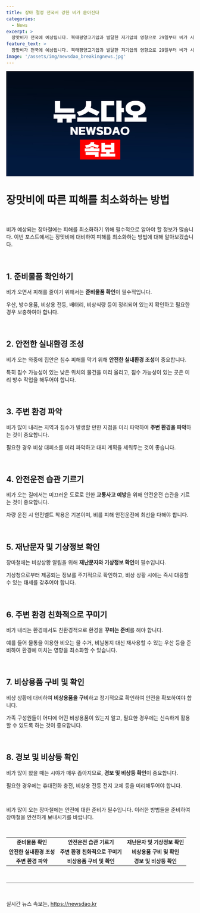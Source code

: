 ```yaml
---
title: 장마 절정 전국서 강한 비가 쏟아진다
categories:
  - News
excerpt: >
  장맛비가 전국에 예상됩니다. 북태평양고기압과 발달한 저기압의 영향으로 29일부터 비가 시작되어 7월 1일까지 집중호우가 예상됩니다. 특히 30일은 시간당 30~50㎜, 심하면 시간당 50㎜ 이상 비가 쏟아질 것으로 예상되며, 강풍도 예상됩니다. 다음 주에도 비구름대 발달로 지속될 전망입니다. 무더위가 예상되는 주말 전까지는 제주와 남부지방에 비가 내리고 중부지방은 맑을 전망이며, 최고체감온도가 31도 안팎까지 올라갈 것으로 보입니다.
feature_text: >
  장맛비가 전국에 예상됩니다. 북태평양고기압과 발달한 저기압의 영향으로 29일부터 비가 시작되어 7월 1일까지 집중호우가 예상됩니다. 특히 30일은 시간당 30~50㎜, 심하면 시간당 50㎜ 이상 비가 쏟아질 것으로 예상되며, 강풍도 예상됩니다. 다음 주에도 비구름대 발달로 지속될 전망입니다. 무더위가 예상되는 주말 전까지는 제주와 남부지방에 비가 내리고 중부지방은 맑을 전망이며, 최고체감온도가 31도 안팎까지 올라갈 것으로 보입니다.
image: '/assets/img/newsdao_breakingnews.jpg'
---
```


<p><img src="/assets/img/newsdao_breakingnews.jpg" alt="koreaapp 속보" /></p>

<h1 data-ke-size="size28">장맛비에 따른 피해를 최소화하는 방법</h1>

<p data-ke-size="size16">&nbsp;</p>

<p>비가 예상되는 장마철에는 피해를 최소화하기 위해 필수적으로 알아야 할 정보가 많습니다. 이번 포스트에서는 장맛비에 대비하여 피해를 최소화하는 방법에 대해 알아보겠습니다.</p>

<p data-ke-size="size16">&nbsp;</p>

<h2 data-ke-size="size26">1. 준비물품 확인하기</h2>

<p data-ke-size="size16">비가 오면서 피해를 줄이기 위해서는 <b>준비물품 확인</b>이 필수적입니다. </p>

<p data-ke-size="size16">우산, 방수용품, 비상용 전등, 배터리, 비상식량 등이 정리되어 있는지 확인하고 필요한 경우 보충하여야 합니다.</p>

<p data-ke-size="size16">&nbsp;</p>

<h2 data-ke-size="size26">2. 안전한 실내환경 조성</h2>

<p data-ke-size="size16">비가 오는 와중에 집안은 침수 피해를 막기 위해 <b>안전한 실내환경 조성</b>이 중요합니다. </p>

<p data-ke-size="size16">특히 침수 가능성이 있는 낮은 위치의 물건을 미리 올리고, 침수 가능성이 있는 곳은 미리 방수 작업을 해두어야 합니다.</p>

<p data-ke-size="size16">&nbsp;</p>

<h2 data-ke-size="size26">3. 주변 환경 파악</h2>

<p data-ke-size="size16">비가 많이 내리는 지역과 침수가 발생할 만한 지점을 미리 파악하여 <b>주변 환경을 파악</b>하는 것이 중요합니다.</p>

<p data-ke-size="size16">필요한 경우 비상 대피소를 미리 파악하고 대피 계획을 세워두는 것이 좋습니다.</p>

<p data-ke-size="size16">&nbsp;</p>

<h2 data-ke-size="size26">4. 안전운전 습관 기르기</h2>

<p data-ke-size="size16">비가 오는 길에서는 미끄러운 도로로 인한 <b>교통사고 예방</b>을 위해 안전운전 습관을 기르는 것이 중요합니다.</p>

<p data-ke-size="size16">차량 운전 시 안전벨트 착용은 기본이며, 비를 피해 안전운전에 최선을 다해야 합니다.</p>

<p data-ke-size="size16">&nbsp;</p>

<h2 data-ke-size="size26">5. 재난문자 및 기상정보 확인</h2>

<p data-ke-size="size16">장마철에는 비상상황 알림을 위해 <b>재난문자와 기상정보 확인</b>이 필수입니다.</p>

<p data-ke-size="size16">기상청으로부터 제공되는 정보를 주기적으로 확인하고, 비상 상황 시에는 즉시 대응할 수 있는 태세를 갖추어야 합니다.</p>

<p data-ke-size="size16">&nbsp;</p>

<h2 data-ke-size="size26">6. 주변 환경 친화적으로 꾸미기</h2>

<p data-ke-size="size16">비가 내리는 환경에서도 친환경적으로 환경을 <b>꾸미는 준비</b>를 해야 합니다.</p>

<p data-ke-size="size16">예를 들어 물통을 이용한 비오는 물 수거, 비닐봉지 대신 재사용할 수 있는 우산 등을 준비하여 환경에 미치는 영향을 최소화할 수 있습니다.</p>

<p data-ke-size="size16">&nbsp;</p>

<h2 data-ke-size="size26">7. 비상용품 구비 및 확인</h2>

<p data-ke-size="size16">비상 상황에 대비하여 <b>비상용품을 구비</b>하고 정기적으로 확인하여 안전을 확보하여야 합니다.</p>

<p data-ke-size="size16">가족 구성원들이 어디에 어떤 비상용품이 있는지 알고, 필요한 경우에는 신속하게 활용할 수 있도록 하는 것이 중요합니다.</p>

<p data-ke-size="size16">&nbsp;</p>

<h2 data-ke-size="size26">8. 경보 및 비상등 확인</h2>

<p data-ke-size="size16">비가 많이 왔을 때는 시야가 매우 좁아지므로, <b>경보 및 비상등 확인</b>이 중요합니다.</p>

<p data-ke-size="size16">필요한 경우에는 휴대전화 충전, 비상용 전등 전지 교체 등을 미리해두어야 합니다.</p>

<p data-ke-size="size16">&nbsp;</p>

<p>비가 많이 오는 장마철에는 안전에 대한 준비가 필수입니다. 이러한 방법들을 준비하여 장마철을 안전하게 보내시기를 바랍니다. </p>

<p data-ke-size="size16">&nbsp;</p>

<table>
<tbody>
<tr>
<td style="text-align: center; height: 17px;"><b>준비물품 확인</b></td>
<td style="text-align: center; height: 17px;"><b>안전운전 습관 기르기</b></td>
<td style="text-align: center; height: 17px;"><b>재난문자 및 기상정보 확인</b></td>
</tr>
<tr>
<td style="text-align: center; height: 17px;"><b>안전한 실내환경 조성</b></td>
<td style="text-align: center; height: 17px;"><b>주변 환경 친화적으로 꾸미기</b></td>
<td style="text-align: center; height: 17px;"><b>비상용품 구비 및 확인</b></td>
</tr>
<tr>
<td style="text-align: center; height: 17px;"><b>주변 환경 파악</b></td>
<td style="text-align: center; height: 17px;"><b>비상용품 구비 및 확인</b></td>
<td style="text-align: center; height: 17px;"><b>경보 및 비상등 확인</b></td>
</tr>
</tbody>
</table>

<p data-ke-size="size16">&nbsp;</p>

<hr>

<p data-ke-size="size16">&nbsp;</p>
실시간 뉴스 속보는, <a href="https://newsdao.kr" rel="dofollow">https://newsdao.kr</a>


